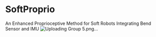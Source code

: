 # SoftProprio
An Enhanced Proprioceptive Method for Soft Robots Integrating Bend Sensor and IMU
![Uploading Group 5.png…]()
